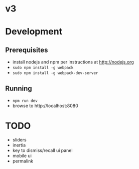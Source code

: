 v3
==

Development
===========

Prerequisites
-------------

* install nodejs and npm per instructions at http://nodejs.org
* `sudo npm install -g webpack`
* `sudo npm install -g webpack-dev-server`


Running
-------

* `npm run dev`
* browse to http://localhost:8080


TODO
====

* sliders
* inertia
* key to dismiss/recall ui panel
* mobile ui
* permalink

